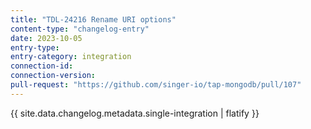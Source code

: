 ```yaml
---
title: "TDL-24216 Rename URI options"
content-type: "changelog-entry"
date: 2023-10-05
entry-type: 
entry-category: integration
connection-id: 
connection-version: 
pull-request: "https://github.com/singer-io/tap-mongodb/pull/107"
---
```

{{ site.data.changelog.metadata.single-integration | flatify }}